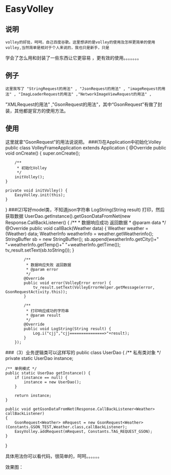 EasyVolley
===========================================================

说明
---------------------------------------------------------
    volley的好处，呵呵，自己百度谷歌。这里想讲的是volley的使用及怎样更简单的使用volley,当然简单是相对于个人来说的，我也只是新手，只是
学会了怎么用和封装了一些东西让它更容易 ，更有效的使用。。。。。。。

例子
--------------------------------------------------------------
    这里我写了 "StringRequest的用法" , "JsonRequest的用法" , "imageRequest的用法" , "ImagLoaderRequest的用法" ,"NetworkImageViewRequest的用法" , 
"XMLRequest的用法"  ,"GsonRequest的用法"，其中“GsonRequest”有做了封装，其他都是官方的使用方法。

使用
--------------------------------------------------------------------
   这里就拿“GsonRequest”的用法说说把。
###(1)在Application中初始化Volley
   public class VolleyFrameApplication extends Application {
	@Override
	public void onCreate() 
	{
		super.onCreate();

        /**
         * 初始化Volley
         */
		initVolley();
	}

	private void initVolley() {
		EasyVolley.init(this);
	}
}
###(2)写好model类，不知道json字符串 LogString(String result) 打印，然后获取数据
  UserDao.getInstance().getGsonDataFromNet(new Response.CallBackListener<Weather>() {
            /**
             * 数据响应成功 返回数据
             * @param data
             */
            @Override
            public void callBack(Weather data) {
                Weather weather = (Weather) data;
					WeatherInfo weatherInfo = weather.getWeatherinfo();
					StringBuffer sb = new StringBuffer();
					sb.append(weatherInfo.getCity()+" "+weatherInfo.getTemp()+"  "+weatherInfo.getTime());
					tv_result.setText(sb.toString());
            }

            /**
             * 数据响应失败 返回数据
             * @param error
             */
            @Override
            public void error(VolleyError error) {
                tv_result.setText(VolleyErrorHelper.getMessage(error, GsonRequestActivity.this));
            }

            /**
             * 打印响应成功的字符串
             * @param result
             */
            @Override
            public void LogString(String result) {
                Log.i("cjj","cjj===============>"+result);
            }
        });
		
###（3）业务逻辑类可以这样写的
public class UserDao {
	/** 私有类对象 */
	private static UserDao instance;

	/** 单例模式 */
	public static UserDao getInstance() {
		if (instance == null) {
			instance = new UserDao();
		}

		return instance;
	}
	
	public void getGsonDataFromNet(Response.CallBackListener<Weather> callBackListener)
    {
        GsonRequest<Weather> mRequest = new GsonRequest<Weather>(Constants.GSON_TEST,Weather.class,callBackListener);
        EasyVolley.addRequest(mRequest, Constants.TAG_REQUEST_GSON);
    }

}

具体用法你可以看代码，很简单的，呵呵。。。。。。

效果图：






